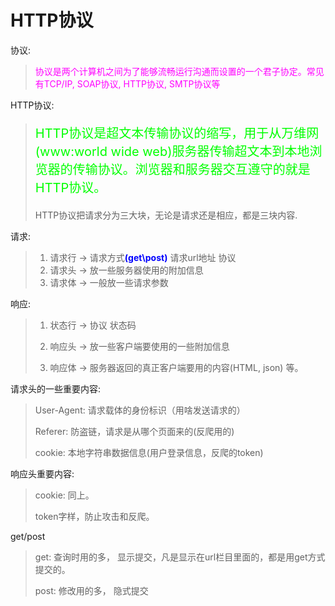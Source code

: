 # HTTP协议

协议:

><p style="color: #FF00FF">协议是两个计算机之间为了能够流畅运行沟通而设置的一个君子协定。常见有TCP/IP, SOAP协议, HTTP协议,  SMTP协议等</p>  



HTTP协议:

><p style="color: #00FF00; font-size:20px">HTTP协议是超文本传输协议的缩写，用于从万维网(www:world wide web)服务器传输超文本到本地浏览器的传输协议。浏览器和服务器交互遵守的就是HTTP协议。</p>  
>
> 
>
>HTTP协议把请求分为三大块，无论是请求还是相应，都是三块内容.



请求:

>1. 请求行 -> 请求方式<span style="color: #0000FF"><strong>(get\post)</strong></span> 请求url地址 协议
>2. 请求头 -> 放一些服务器使用的附加信息
>3. 请求体 -> 一般放一些请求参数



响应:

>1. 状态行 -> 协议 状态码
>
>2. 响应头 -> 放一些客户端要使用的一些附加信息
>3. 响应体 -> 服务器返回的真正客户端要用的内容(HTML, json) 等。



请求头的一些重要内容:

>User-Agent: 请求载体的身份标识（用啥发送请求的）
>
>Referer: 防盗链，请求是从哪个页面来的(反爬用的)
>
>cookie: 本地字符串数据信息(用户登录信息，反爬的token)



响应头重要内容:

>cookie: 同上。
>
>token字样，防止攻击和反爬。





get/post

>get: 查询时用的多， 显示提交，凡是显示在url栏目里面的，都是用get方式提交的。
>
>post: 修改用的多， 隐式提交

